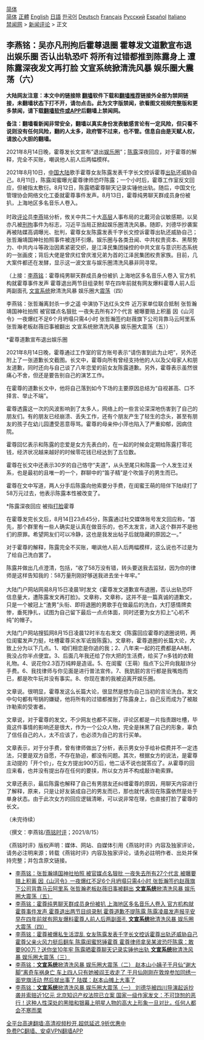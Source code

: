 <!-- 面包屑导航 --> <div class="breadcrumb"><!-- GTranslate: https://gtranslate.io/ -->  <div class="switcher notranslate">  <div class="selected">  <a href="#" onclick="return false;"> 简体</a>  </div>  <div class="option">  <a href="https://www.bannedbook.org" onclick="doGTranslate('zh-CN|zh-CN');jQuery('div.switcher div.selected a').html(jQuery(this).html());return false;" title="简体中文" class="nturl selected"> 简体</a>  <a href="https://www.bannedbook.org/zh-tw/" onclick="doGTranslate('zh-CN|zh-TW');jQuery('div.switcher div.selected a').html(jQuery(this).html());return false;" title="繁體中文" class="nturl"> 正體</a>  <a href="https://www.bannedbook.org/en/" onclick="doGTranslate('zh-CN|en');jQuery('div.switcher div.selected a').html(jQuery(this).html());return false;" title="English" class="nturl"> English</a>  <a href="https://www.bannedbook.org/ja/" onclick="doGTranslate('zh-CN|ja');jQuery('div.switcher div.selected a').html(jQuery(this).html());return false;" title="日本語" class="nturl"> 日語</a>  <a href="https://www.bannedbook.org/ko/" onclick="doGTranslate('zh-CN|ko');jQuery('div.switcher div.selected a').html(jQuery(this).html());return false;" title="한국어" class="nturl"> 한국어</a>  <a href="https://www.bannedbook.org/de/" onclick="doGTranslate('zh-CN|de');jQuery('div.switcher div.selected a').html(jQuery(this).html());return false;" title="Deutsch" class="nturl"> Deutsch</a>  <a href="https://www.bannedbook.org/fr/" onclick="doGTranslate('zh-CN|fr');jQuery('div.switcher div.selected a').html(jQuery(this).html());return false;" title="Français" class="nturl"> Français</a>  <a href="https://www.bannedbook.org/ru/" onclick="doGTranslate('zh-CN|ru');jQuery('div.switcher div.selected a').html(jQuery(this).html());return false;" title="Русский" class="nturl"> Русский</a>  <a href="https://www.bannedbook.org/es/" onclick="doGTranslate('zh-CN|es');jQuery('div.switcher div.selected a').html(jQuery(this).html());return false;" title="Español" class="nturl"> Español</a>  <a href="https://www.bannedbook.org/it/" onclick="doGTranslate('zh-CN|it');jQuery('div.switcher div.selected a').html(jQuery(this).html());return false;" title="Italiano" class="nturl"> Italiano</a>  </div>  </div>      <div class='breadcrumb-sub'><!-- Breadcrumb NavXT 6.3.0 --> <a href="https://www.bannedbook.org/" class="home">禁闻网</a> &gt; <a href="https://www.bannedbook.org/bnews/comments/" class="category">新闻评论</a> &gt; 正文</div></div><h2>李燕铭：吴亦凡刑拘后霍尊退圈 霍尊发文道歉宣布退出娱乐圈 否认出轨恐吓 将所有过错都推到陈露身上 遭陈露深夜发文再打脸 文宣系统掀清洗风暴 娱乐圈大震荡（六）</h2> <p class="notice"><b>大陆网友注意：本文中的链接除 <a href="https://github.com/bannedbook/fanqiang" >翻墙</a>软件下载和<a href="https://github.com/killgcd/justmysocks/blob/master/README.md">翻墙推荐</a>链接外全部为禁网链接，未翻墙状态下打不开，请勿点击。此为文字版禁闻，欲看图文视频完整版和更多禁闻，请下载<a href="https://github.com/bannedbook/fanqiang">翻墙软件或APP</a>后翻墙上禁闻网。</p><p>备注：翻墙看新闻非常安全，翻墙以真实身份发表敏感言论有一定风险，但只看不说则没有任何风险，翻的人太多，政府管不过来，也不管。信息自由是天赋人权，请放心大胆的翻墙。</b></p>  <div class="entry">  <p></p> <p>2021年8月14日晚&#65292;霍尊发长文宣布&#8221;退出<a href="https://www.bannedbook.org/bnews/tag/%e5%a8%b1%e4%b9%90%e5%9c%88/" class="st_tag internal_tag" rel="tag" title="标签 娱乐圈 下的日志">娱乐圈</a>&#8221;&#65307;<a href="https://www.bannedbook.org/bnews/tag/%e9%99%88%e9%9c%b2/" class="st_tag internal_tag" rel="tag" title="标签 陈露 下的日志">陈露</a>深夜回应&#65292;对于霍尊的解释&#65292;完全不买账&#65292;嘲讽他人前人后两幅模样&#12290;</p> <p>   2021年8月10日&#65292;<span class='wp_keywordlink_affiliate'><a href="https://www.bannedbook.org/" title="中国" target="_blank">中国</a></span><span class='wp_keywordlink_affiliate'><a href="https://www.bannedbook.org/" title="大陆" target="_blank">大陆</a></span>歌手霍尊女友陈露发表千字长文控诉霍尊<a href="https://www.bannedbook.org/bnews/tag/%e5%87%ba%e8%bd%a8/" class="st_tag internal_tag" rel="tag" title="标签 出轨 下的日志">出轨</a>还威胁自己&#12290;8月11日&#65292;陈露闺蜜曝光霍尊律师恐吓陈露&#65307;一个小时后&#65292;霍尊工作室反文回应&#65292;但被指太敷衍&#12290;8月12日&#65292;陈露晒霍尊聊天记录实锤他出轨&#12290;随后&#65292;中国文化管理协会网络文化工委就霍尊事件发声&#12290;8月13日&#65292;霍尊纯男聊天群成员身份被扒&#65292;上海地区多名音乐人卷入&#12290; <br />&nbsp;<br />时政<span class='wp_keywordlink_affiliate'><a href="https://www.bannedbook.org/bnews/comments/" title="新闻评论" target="_blank">评论</a></span>员<a href="https://www.bannedbook.org/bnews/tag/%e6%9d%8e%e7%87%95/" class="st_tag internal_tag" rel="tag" title="标签 李燕 下的日志">李燕</a>铭分析&#65292;攸关中共二十大<span class='wp_keywordlink_affiliate'><a href="https://www.bannedbook.org/bnews/ccpdope/" title="中共高层内幕" target="_blank">高层</a></span>人事布局的北戴河会议敏感期&#65292;以吴亦凡被<a href="https://www.bannedbook.org/bnews/tag/%E5%88%91%E6%8B%98/" class="st_tag internal_tag" rel="tag" title="标签 刑拘 下的日志">刑拘</a>事件为标志&#65292;习近平当局正掀起娱乐圈清洗风暴&#12290;随即&#65292;刘德华抄袭案再被陆媒高调曝光&#12289;批判&#65292;霍尊女友陈露发表千字长文控诉霍尊出轨还威胁自己&#65307;张哲瀚靖国神社拍照事件被连环引爆&#12290;娱乐圈与各类丑闻&#12289;中共权贵资本&#12289;黑帮势力&#12289;中共内斗等政治因素紧密交织&#65292;是江泽民集团操控的中共文宣与意识形态系统的一张画皮&#65307;背后大佬是曾庆红曾庆淮兄弟为首的江泽民集团权贵家族&#12290;目前&#65292;几大案件都还在发酵&#65292;显示这一波文宣与娱乐圈清洗风暴非同寻常&#12290;&nbsp; </p> <p>&#65288;上接&#65306;<a href="https://www.bannedbook.org/bnews/tag/%e6%9d%8e%e7%87%95%e9%93%ad/" class="st_tag internal_tag" rel="tag" title="标签 李燕铭 下的日志">李燕铭</a>&#65306;霍尊纯男聊天群成员身份被扒 上海地区多名音乐人卷入 官方机构就霍尊事件发声 霍尊退出两节目组录制 早在四年前就有网友爆料霍尊人前人后两副面孔 <a href="https://www.bannedbook.org/bnews/tag/%E6%96%87%E5%AE%A3%E7%B3%BB%E7%BB%9F/" class="st_tag internal_tag" rel="tag" title="标签 文宣系统 下的日志">文宣系统</a>掀清洗风暴 娱乐圈大<a href="https://www.bannedbook.org/bnews/tag/%E9%9C%87%E8%8D%A1/" class="st_tag internal_tag" rel="tag" title="标签 震荡 下的日志">震荡</a>&#65288;四&#65289;</p> <p>李燕铭&#65306;张哲瀚离封杀一步之遥 中演协下达红头文件 近万家单位联合抵制 张哲瀚靖国神社拍照 被官媒点名狠批 一夜失去所有27个代言 被曝要赔上积蓄 因&#12298;山河令&#12299;一夜爆红不足6个月坍塌只需4小时 张哲瀚签约赵薇旗下公司背靠马云阿里系 张哲瀚老板赵薇旧事被翻出 文宣系统掀清洗风暴 娱乐圈大震荡&#65288;五&#65289;&#65289;</p> <p>   *霍尊道歉宣布退出娱乐圈</p> <p>2021年8月14日晚&#65292;霍尊通过工作室的官方账号表示&#8220;请伤害到此为止吧&#8221;&#65292;另外还附上了一张道歉长文截图&#12290;长文中&#65292;霍尊向所有曾经支持他的人以及父母家人和朋友道歉&#65292;同时还向与自己谈了八年恋爱的前女友陈露道歉&#12290;另外&#65292;霍尊表示虽然很痛心不舍&#65292;但还是要告别自己的演艺工作&#12290;</p> <p>在霍尊的道歉长文中&#65292;他将自己落到如今下场的主要原因总结为&#8220;自视甚高&#12289;口不择言&#12289;举止不端&#8221;&#12290;</p> <p>霍尊透露这一次的风波影响到了太多人&#65292;网络上的一些言论深深地伤害到了自己的朋友们&#12290;有的朋友已经崩溃&#12289;丢失工作&#65292;还有个朋友产生了轻生的念头&#65292;甚至有朋友的孩子在幼儿园遭受恶意辱骂&#12290;霍尊的母亲仲小萍也陷入了严重抑郁&#65292;因病住院&#12290;</p> <p>霍尊回忆表示和陈露的恋爱是女方先表白的&#65292;在一起的时候会定期给陈露打零花钱&#65292;经济状况越来越好的时候零花钱已经达到了五位数&#12290;</p>  <p>霍尊在长文中还表示30岁的自己恪守&#8220;夫道&#8221;&#65292;从头至尾只和陈露一个人发生过关系&#65292;也是最初的且唯一的一个&#65292;群聊中的&#8220;笛子精&#8221;是个吹笛子的男生而已&#12290;</p> <p>霍尊在文中写道&#65292;两人分手后陈露向他索要分手费&#65292;在闺蜜王萌的陪伴下陆续打了58万元过去&#65292;他表示陈露本性被改变了&#12290;</p> <p>   *陈露深夜回应 被指<a href="https://www.bannedbook.org/bnews/tag/%e6%89%93%e8%84%b8/" class="st_tag internal_tag" rel="tag" title="标签 打脸 下的日志">打脸</a>霍尊</p> <p>在霍尊发完长文后&#65292;8月14日23点45分&#65292;陈露通过社交媒体账号发文回应称&#65292;&#8220;首先&#65292;那个群里有一些人确实是认真在做音乐的&#65292;也不太发言&#65292;进入这个群并不是他们的原罪&#12290;希望网友们可以冷静&#65292;这也是我发出帖子后就隐藏的原因之一&#12290;&#8221;</p> <p>对于霍尊的解释&#65292;陈露完全不买账&#65292;嘲讽他人前人后两幅模样&#65292;这么说也不过是为了给自己洗白罢了&#12290;</p> <p>陈露并做出几点澄清&#65292;包括&#65292;&#8220;收了58万没有错&#65292;转头要送我去监狱&#65292;因为你的律师是这样告知我的&#65306;58万量刑刚好够送我进去坐十年牢&#12290;&#8221;<br />&nbsp; <br />大陆门户网站网易8月15日凌晨1时发文&#12298;霍尊发文道歉宣布退圈&#65292;否认出轨恐吓信息量大&#65292;遭陈露发文再打脸&#12299;&#12290;文章称&#65292;文章称&#65292;这并不是一篇真诚的道歉文&#65292;只是一个被冠上&#8220;渣男&#8221;头衔&#12289;即将退圈的男歌手在做最后的洗白&#65292;大打感情牌卖惨&#65292;垂死挣扎&#65292;试图为自己留下最后一点点体面&#65292;同时还要为女方扣上&#8220;心机不纯&#8221;的帽子&#12290;</p> <p>   大陆门户网站搜狐网8月15日凌晨12时半左右发文&#12298;陈露回应霍尊的退圈说明&#65292;两位闺蜜发声力挺&#65292;吐槽霍尊买水军诋毁陈露&#12299;&#12290;文章称&#65292;霍尊退圈的长篇大论&#65292;大致上分为以下几点&#12290;1&#12289;咱们相恋是你追的我&#65307;2&#12289;八年来一起的花费都是AA制&#65292;我没占你半点便宜&#12290;3&#12289;后面几年我还给了你大把的生活费&#65292;给买了n多钱的衣鞋礼物&#12290;4&#12289;说花你2.3百万纯粹是造谣&#12290;5&#12289;在闺蜜&#65288;王萌&#65289;指点下公开向我敲诈分手费&#12290;6&#12289;我找律师与你见面是进行普法宣传&#12290;7&#12289;我肮脏的言行都是我嘴炮而已&#65292;都是吹牛玩并没有事实&#12290;8&#12289;你现在害的我被迫离开娱乐圈&#12290;</p> <p>文章说&#12290;很明显&#65292;霍尊发这么长篇大论&#65292;很显然是想为自己当初的言论洗白&#12290;发文中句句都有甩锅的嫌疑&#65292;他将所有的过错都推到了陈露身上&#65292;自己反而成为了被敲诈勒索的受害者&#12290;</p> <p>文章说&#65292;对于霍尊的发文&#65292;不少网友也都不买账&#65292;评论区都是一片指责跟吐槽&#65292;毕竟这件事情的影响还是很大&#65292;作为一个公众人物&#65292;完全是抹黑了自己的形象&#65292;辜负了信任自己的人&#65292;太不应该了&#65292;也必须为自己的言行买单&#12290;</p> <p>   文章表示&#65292;对于分手费&#65292;曾有律师做出了分析&#65292;表示男女分手给补偿费并不一定违法&#65292;只要是双方自愿&#65292;不存在胁迫&#65292;都没有问题&#12290;其次&#65292;根据女方的说法&#65292;是霍尊主动提的&#12300;开个价&#12301;&#65292;在女方提出900万后&#65292;他二话不说也就答应了&#12290;从霍尊的回应来看&#65292;也并没有提出存在任何的要挟&#65292;所以女方并不构成敲诈勒索罪&#12290; </p>  <p>文章还表示&#65292;最后陈露也解释了自己有男朋友还纠缠霍尊的原因&#65292;用聊天内容进行了解释&#65292;原来&#65292;只是让好友装成自己的男友而已&#65292;那也就代表现在陈露依然是处于单身状态&#12290;由于此次女方的回应逻辑清晰&#65292;可以说非常在理&#65292;也直接打脸了霍尊的长文&#12290;</p> <p>&#65288;未完待续&#65289;</p> <p>&#65288;撰文&#65306;李燕铭/<a href="https://www.bannedbook.org/bnews/tag/%e7%87%95%e9%93%ad%e6%97%b6%e8%af%84/" class="st_tag internal_tag" rel="tag" title="标签 燕铭时评 下的日志">燕铭时评</a>&#65307;2021/8/15&#65289;</p> <p>&#12298;燕铭时评&#12299;版权声明&#65306;媒体&#12289;网站&#12289;自媒体引用&#12298;燕铭时评&#12299;内容及独家评论&#65292;请务必注明来源&#65307;转载&#12298;燕铭时评&#12299;内容及独家评论&#65292;请务必註明作者&#12289;出处并保持完整&#65307;并包含原文链接&#12290;</p> <p></p> <p> </p> <p></p> <p></p> <p></p> <p> </p>  <p></p> <p> </p> <p></p> <p> </p> <p></p> <p> </p> <p></p> <p> </p> <p></p> <p></p>  <p></p> <ul class='op-related-articles' title='相关阅读'> <li><a href='https://www.bannedbook.org/bnews/comments/20210815/1606573.html' target='_blank'>李燕铭：张哲瀚靖国神社拍照 被官媒点名狠批 一夜失去所有27个代言 被曝要赔上积蓄 因《山河令》一夜爆红不足6个月坍塌只需4小时 张哲瀚签约赵薇旗下公司背靠马云阿里系 张哲瀚老板赵薇旧事被翻出 <b>文宣系统</b>掀清洗风暴 娱乐圈大震荡（五）</a></li> <li><a href='https://www.bannedbook.org/bnews/comments/20210815/1606489.html' target='_blank'>李燕铭：霍尊纯男聊天群成员身份被扒 上海地区多名音乐人卷入 官方机构就霍尊事件发声 霍尊退出两节目组录制 霍尊道歉不提陈露 陈露凌晨发声报平安 早在四年前就有网友爆料霍尊人前人后两副面孔 <b>文宣系统</b>掀清洗风暴 娱乐圈大震荡（四）</a></li> <li><a href='https://www.bannedbook.org/bnews/comments/20210812/1605089.html' target='_blank'>李燕铭：霍尊被爆私生活混乱 女友陈露发表千字长文控诉霍尊出轨还威胁自己 霍尊父亲火风力挺后翻车 陈露闺蜜怒锤霍尊 霍尊律师拿吴某波恐吓陈露：敢要900万？送你坐10年牢 陈露晒霍尊聊天记录实锤他出轨 <b>文宣系统</b>掀清洗风暴 娱乐圈大震荡（三）</a></li> <li><a href='https://www.bannedbook.org/bnews/comments/20210811/1604326.html' target='_blank'>李燕铭：<b>文宣系统</b>掀清洗风暴 娱乐圈大震荡（二） 赵本山小姨子于月仙“谢大脚”离奇车祸身亡 车上四人只有她被阎王收走了 于月仙刚刚在敦煌参加同绣一面党旗活动 然后就出事了 陆媒：赵本山摊上大事了</a></li> <li><a href='https://www.bannedbook.org/bnews/comments/20210811/1604292.html' target='_blank'>李燕铭：<b>文宣系统</b>掀清洗风暴 娱乐圈大震荡（一） 刘德华被四川导演起诉抄袭并索赔近1亿元 北京知识产权法院已立案 国家一级作家发文：不可饶恕的恶行！这种人性深处的黑暗和银幕上明星人物的高大上形象一旦对比，任何人都会不寒而栗</a></li> </ul> <p class="texttj"> <a href="https://github.com/bannedbook/fanqiang/wiki/V2ray%E6%9C%BA%E5%9C%BA" target="_blank">全平台高速翻墙:高清视频秒开,超低延迟,9折优惠中</a><br/> <a href="https://github.com/bannedbook/fanqiang/wiki/%E7%A6%81%E9%97%BB%E7%BD%91%E5%AE%89%E5%8D%93%E7%BF%BB%E5%A2%99%E6%96%B0%E9%97%BBAPP" target="_blank">免费PC翻墙、安卓VPN翻墙APP</a></p><p> </p><a name='sharetosocial'></a>  <div style="margin-bottom:5px;padding-bottom:5px;clear:both"> <div id="archive-pix-1" class="banner-ads"> <!-- AuctionX Display platform tag START --> <div id="26318x728x90x621x_ADSLOT2" clicktrack="%%CLICK_URL_ESC%%"></div> <!-- AuctionX Display platform tag END --> </div> <div id="archive-pix-2" class="banner-ads"> <!-- AuctionX Display platform tag START --> <div id="26315x300x250x621x_ADSLOT2" clicktrack="%%CLICK_URL_ESC%%"></div> <!-- AuctionX Display platform tag END --> </div> </div>  <div id="archive-pix-1" class="banner-ads"> <!-- AuctionX Display platform tag START --> <div id="26318x728x90x621x_ADSLOT3" clicktrack="%%CLICK_URL_ESC%%"></div> <!-- AuctionX Display platform tag END --> </div> </div><!--END ENTRY--> 